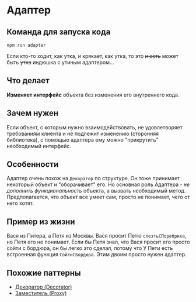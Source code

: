 # Адаптер

## Команда для запуска кода

```
npm run adapter
```

Если кто-то ходит, как утка, и крякает, как утка, то это ~~и есть~~ может быть ~~утка~~ индюшка с утиным адаптером...

## Что делает

**Изменяет интерфейс** объекта без изменения его внутреннего кода.

## Зачем нужен

Если объект, с которым нужно взаимодействовать, не удовлетворяет требованиям клиента и не подлежит изменению (сторонняя библиотека), с помощью адаптера ему можно "прикрутить" необходимый интерфейс.

## Особенности

Адаптер очень похож на `Декоратор` по структуре. Он тоже принимает некоторый объект и "оборачивает" его. Но основная роль Адаптера - *не дополнить функциональность* объекта, а вызвать необходимый метод. Предполагается, что объект все умеет сам, просто не понимает, чего от него хотят.

## Пример из жизни

Вася из Питера, а Петя из Москвы. Вася просит Петю ```слезтьСПоребрика```, но Петя его не понимает. Если бы Петя знал, что Вася просит его просто сойти с бордюра, он бы легко это сделал, потому что У Пети есть встроенная функция ```СойтиСБордюра```. Этим двоим просто нужен адаптер.

## Похожие паттерны

* [Декоратор (Decorator)](../decorator)
* [Заместитель (Proxy)](../proxy)

